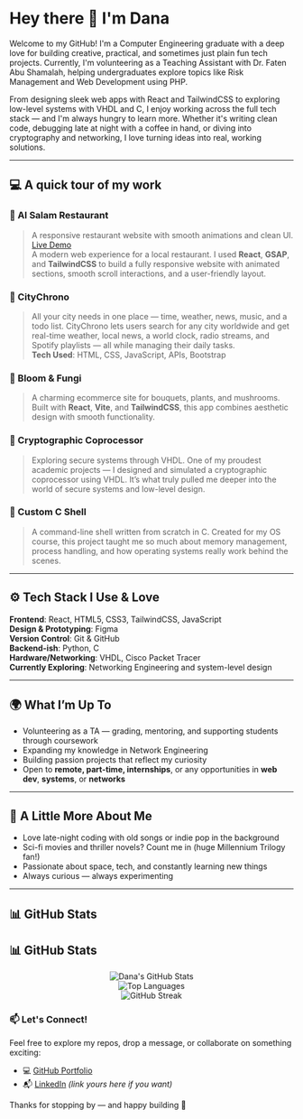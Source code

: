 # Hey there 👋 I'm Dana

Welcome to my GitHub! I'm a Computer Engineering graduate with a deep love for building creative, practical, and sometimes just plain fun tech projects. Currently, I'm volunteering as a Teaching Assistant with Dr. Faten Abu Shamalah, helping undergraduates explore topics like Risk Management and Web Development using PHP.

From designing sleek web apps with React and TailwindCSS to exploring low-level systems with VHDL and C, I enjoy working across the full tech stack — and I'm always hungry to learn more. Whether it's writing clean code, debugging late at night with a coffee in hand, or diving into cryptography and networking, I love turning ideas into real, working solutions.

---

## 💻 A quick tour of my work

### 🥘 Al Salam Restaurant  
> A responsive restaurant website with smooth animations and clean UI.  
[Live Demo](https://salampsresturant.netlify.app/)  
A modern web experience for a local restaurant. I used **React**, **GSAP**, and **TailwindCSS** to build a fully responsive website with animated sections, smooth scroll interactions, and a user-friendly layout.

### 🚀 CityChrono
> All your city needs in one place — time, weather, news, music, and a todo list.
CityChrono lets users search for any city worldwide and get real-time weather, local news, a world clock, radio streams, and Spotify playlists — all while managing their daily tasks.  
**Tech Used**: HTML, CSS, JavaScript, APIs, Bootstrap

### 🌸 Bloom & Fungi
> A charming ecommerce site for bouquets, plants, and mushrooms.
Built with **React**, **Vite**, and **TailwindCSS**, this app combines aesthetic design with smooth functionality.

### 🔐 Cryptographic Coprocessor
> Exploring secure systems through VHDL.
One of my proudest academic projects — I designed and simulated a cryptographic coprocessor using VHDL. It’s what truly pulled me deeper into the world of secure systems and low-level design.

### 🐚 Custom C Shell
> A command-line shell written from scratch in C.
Created for my OS course, this project taught me so much about memory management, process handling, and how operating systems really work behind the scenes.

---

## ⚙️ Tech Stack I Use & Love

**Frontend**: React, HTML5, CSS3, TailwindCSS, JavaScript  
**Design & Prototyping**: Figma  
**Version Control**: Git & GitHub  
**Backend-ish**: Python, C  
**Hardware/Networking**: VHDL, Cisco Packet Tracer  
**Currently Exploring**: Networking Engineering and system-level design

---

## 🌍 What I’m Up To

- Volunteering as a TA — grading, mentoring, and supporting students through coursework  
- Expanding my knowledge in Network Engineering  
- Building passion projects that reflect my curiosity  
- Open to **remote, part-time, internships**, or any opportunities in **web dev**, **systems**, or **networks**

---

## 🧠 A Little More About Me

- Love late-night coding with old songs or indie pop in the background  
- Sci-fi movies and thriller novels? Count me in (huge Millennium Trilogy fan!)  
- Passionate about space, tech, and constantly learning new things  
- Always curious — always experimenting

---

## 📊 GitHub Stats

## 📊 GitHub Stats

<div align="center">

![Dana's GitHub Stats](https://github-readme-stats.vercel.app/api?username=dana-66&show_icons=true&theme=radical&hide=contribs&count_private=true)  
![Top Languages](https://github-readme-stats.vercel.app/api/top-langs/?username=dana-66&layout=compact&theme=radical&langs_count=6)  
![GitHub Streak](https://github-readme-streak-stats.herokuapp.com/?user=dana-66&theme=radical)

</div>

### 📫 Let's Connect!

Feel free to explore my repos, drop a message, or collaborate on something exciting:

- 💻 [GitHub Portfolio](https://github.com/dana-66)
- 📬 [LinkedIn](#) *(link yours here if you want)*

Thanks for stopping by — and happy building 🚀
